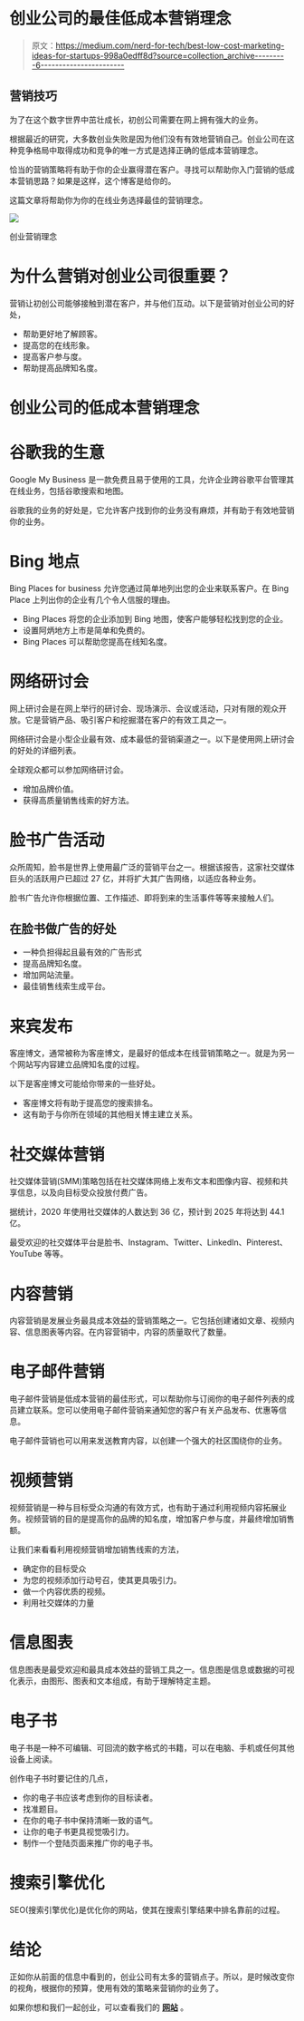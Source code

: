 # 创业公司的最佳低成本营销理念

> 原文：<https://medium.com/nerd-for-tech/best-low-cost-marketing-ideas-for-startups-998a0edff8d?source=collection_archive---------6----------------------->

## 营销技巧

为了在这个数字世界中茁壮成长，初创公司需要在网上拥有强大的业务。

根据最近的研究，大多数创业失败是因为他们没有有效地营销自己。创业公司在这种竞争格局中取得成功和竞争的唯一方式是选择正确的低成本营销理念。

恰当的营销策略将有助于你的企业赢得潜在客户。寻找可以帮助你入门营销的低成本营销思路？如果是这样，这个博客是给你的。

这篇文章将帮助你为你的在线业务选择最佳的营销理念。

![](img/75c1b628fd931da97e3db57591684f7d.png)

创业营销理念

# 为什么营销对创业公司很重要？

营销让初创公司能够接触到潜在客户，并与他们互动。以下是营销对创业公司的好处，

*   帮助更好地了解顾客。
*   提高您的在线形象。
*   提高客户参与度。
*   帮助提高品牌知名度。

# 创业公司的低成本营销理念

# 谷歌我的生意

Google My Business 是一款免费且易于使用的工具，允许企业跨谷歌平台管理其在线业务，包括谷歌搜索和地图。

谷歌我的业务的好处是，它允许客户找到你的业务没有麻烦，并有助于有效地营销你的业务。

# Bing 地点

Bing Places for business 允许您通过简单地列出您的企业来联系客户。在 Bing Place 上列出你的企业有几个令人信服的理由。

*   Bing Places 将您的企业添加到 Bing 地图，使客户能够轻松找到您的企业。
*   设置阿炳地方上市是简单和免费的。
*   Bing Places 可以帮助您提高在线知名度。

# 网络研讨会

网上研讨会是在网上举行的研讨会、现场演示、会议或活动，只对有限的观众开放。它是营销产品、吸引客户和挖掘潜在客户的有效工具之一。

网络研讨会是小型企业最有效、成本最低的营销渠道之一。以下是使用网上研讨会的好处的详细列表。

全球观众都可以参加网络研讨会。

*   增加品牌价值。
*   获得高质量销售线索的好方法。

# 脸书广告活动

众所周知，脸书是世界上使用最广泛的营销平台之一。根据该报告，这家社交媒体巨头的活跃用户已超过 27 亿，并将扩大其广告网络，以适应各种业务。

脸书广告允许你根据位置、工作描述、即将到来的生活事件等等来接触人们。

## 在脸书做广告的好处

*   一种负担得起且最有效的广告形式
*   提高品牌知名度。
*   增加网站流量。
*   最佳销售线索生成平台。

# 来宾发布

客座博文，通常被称为客座博文，是最好的低成本在线营销策略之一。就是为另一个网站写内容建立品牌知名度的过程。

以下是客座博文可能给你带来的一些好处。

*   客座博文将有助于提高您的搜索排名。
*   这有助于与你所在领域的其他相关博主建立关系。

# 社交媒体营销

社交媒体营销(SMM)策略包括在社交媒体网络上发布文本和图像内容、视频和共享信息，以及向目标受众投放付费广告。

据统计，2020 年使用社交媒体的人数达到 36 亿，预计到 2025 年将达到 44.1 亿。

最受欢迎的社交媒体平台是脸书、Instagram、Twitter、LinkedIn、Pinterest、YouTube 等等。

# 内容营销

内容营销是发展业务最具成本效益的营销策略之一。它包括创建诸如文章、视频内容、信息图表等内容。在内容营销中，内容的质量取代了数量。

# 电子邮件营销

电子邮件营销是低成本营销的最佳形式，可以帮助你与订阅你的电子邮件列表的成员建立联系。您可以使用电子邮件营销来通知您的客户有关产品发布、优惠等信息。

电子邮件营销也可以用来发送教育内容，以创建一个强大的社区围绕你的业务。

# 视频营销

视频营销是一种与目标受众沟通的有效方式，也有助于通过利用视频内容拓展业务。视频营销的目的是提高你的品牌的知名度，增加客户参与度，并最终增加销售额。

让我们来看看利用视频营销增加销售线索的方法，

*   确定你的目标受众
*   为您的视频添加行动号召，使其更具吸引力。
*   做一个内容优质的视频。
*   利用社交媒体的力量

# 信息图表

信息图表是最受欢迎和最具成本效益的营销工具之一。信息图是信息或数据的可视化表示，由图形、图表和文本组成，有助于理解特定主题。

# 电子书

电子书是一种不可编辑、可回流的数字格式的书籍，可以在电脑、手机或任何其他设备上阅读。

创作电子书时要记住的几点，

*   你的电子书应该考虑到你的目标读者。
*   找准题目。
*   在你的电子书中保持清晰一致的语气。
*   让你的电子书更具视觉吸引力。
*   制作一个登陆页面来推广你的电子书。

# 搜索引擎优化

SEO(搜索引擎优化)是优化你的网站，使其在搜索引擎结果中排名靠前的过程。

# 结论

正如你从前面的信息中看到的，创业公司有太多的营销点子。所以，是时候改变你的视角，根据你的预算，使用有效的策略来营销你的业务了。

如果你想和我们一起创业，可以查看我们的 [**网站**](https://www.rentallscript.com/) 。